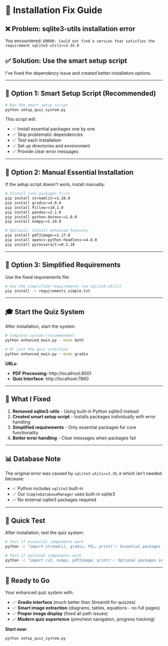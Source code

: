 # 🔧 Installation Fix Guide

## ❌ **Problem:** sqlite3-utils installation error

You encountered: `ERROR: Could not find a version that satisfies the requirement sqlite3-utils>=3.35.0`

## ✅ **Solution:** Use the smart setup script

I've fixed the dependency issue and created better installation options.

---

## 🚀 **Option 1: Smart Setup Script (Recommended)**

```bash
# Run the smart setup script
python setup_quiz_system.py
```

This script will:
- ✅ Install essential packages one by one
- ✅ Skip problematic dependencies 
- ✅ Test each installation
- ✅ Set up directories and environment
- ✅ Provide clear error messages

---

## 🚀 **Option 2: Manual Essential Installation**

If the setup script doesn't work, install manually:

```bash
# Install core packages first
pip install streamlit>=1.28.0
pip install gradio>=4.0.0
pip install Pillow>=10.1.0
pip install pandas>=2.1.0
pip install python-dotenv>=1.0.0
pip install numpy>=1.24.0

# Optional: Install enhanced features
pip install pdf2image>=1.17.0
pip install opencv-python-headless>=4.8.0
pip install pytesseract>=0.3.10
```

---

## 🚀 **Option 3: Simplified Requirements**

Use the fixed requirements file:

```bash
# Use the simplified requirements (no sqlite3-utils)
pip install -r requirements_simple.txt
```

---

## 🎓 **Start the Quiz System**

After installation, start the system:

```bash
# Complete system (recommended)
python enhanced_main.py --mode both

# Or just the quiz interface
python enhanced_main.py --mode gradio
```

**URLs:**
- **PDF Processing:** http://localhost:8501
- **Quiz Interface:** http://localhost:7860

---

## 🔧 **What I Fixed**

1. **Removed sqlite3-utils** - Using built-in Python sqlite3 instead
2. **Created smart setup script** - Installs packages individually with error handling
3. **Simplified requirements** - Only essential packages for core functionality
4. **Better error handling** - Clear messages when packages fail

---

## 📊 **Database Note**

The original error was caused by `sqlite3-utils>=3.35.0` which isn't needed because:
- ✅ Python includes `sqlite3` built-in
- ✅ Our `SimpleDatabaseManager` uses built-in sqlite3
- ✅ No external sqlite3 packages required

---

## 🎯 **Quick Test**

After installation, test the quiz system:

```bash
# Test if essential components work
python -c "import streamlit, gradio, PIL; print('✅ Essential packages installed!')"

# Test if optional components work  
python -c "import cv2, numpy, pdf2image; print('✅ Optional packages installed!')"
```

---

## 🚀 **Ready to Go**

Your enhanced quiz system with:
- ✅ **Gradio interface** (much better than Streamlit for quizzes)
- ✅ **Smart image extraction** (diagrams, tables, equations - no full pages)
- ✅ **Proper image display** (fixed all path issues)
- ✅ **Modern quiz experience** (prev/next navigation, progress tracking)

**Start now:**
```bash
python setup_quiz_system.py
```